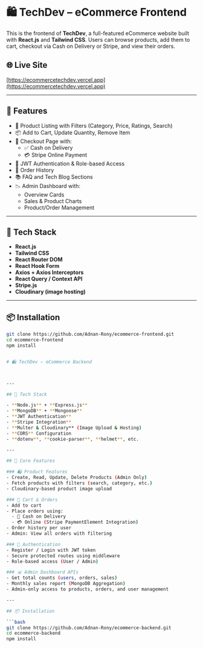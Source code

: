 # 🛍️ TechDev – eCommerce Frontend

This is the frontend of **TechDev**, a full-featured eCommerce website built with **React.js** and **Tailwind CSS**. Users can browse products, add them to cart, checkout via Cash on Delivery or Stripe, and view their orders.

## 🌐 Live Site

[https://ecommercetechdev.vercel.app](https://ecommercetechdev.vercel.app)

---

## 🚀 Features

- 🛒 Product Listing with Filters (Category, Price, Ratings, Search)
- 📦 Add to Cart, Update Quantity, Remove Item
- 🧾 Checkout Page with:
  - ✅ Cash on Delivery
  - 💳 Stripe Online Payment
- 🔐 JWT Authentication & Role-based Access
- 📜 Order History
- 📚 FAQ and Tech Blog Sections
- 📉 Admin Dashboard with:
  - Overview Cards
  - Sales & Product Charts
  - Product/Order Management

---

## 🧰 Tech Stack

- **React.js**
- **Tailwind CSS**
- **React Router DOM**
- **React Hook Form**
- **Axios + Axios Interceptors**
- **React Query / Context API**
- **Stripe.js**
- **Cloudinary (image hosting)**

---

## 📦 Installation

```bash
git clone https://github.com/Adnan-Rony/ecommerce-frontend.git
cd ecommerce-frontend
npm install


# 🛍️ TechDev – eCommerce Backend



---

## 🧰 Tech Stack

- **Node.js** + **Express.js**
- **MongoDB** + **Mongoose**
- **JWT Authentication**
- **Stripe Integration**
- **Multer & Cloudinary** (Image Upload & Hosting)
- **CORS** Configuration
- **dotenv**, **cookie-parser**, **helmet**, etc.

---

## 🚀 Core Features

### 🛍️ Product Features
- Create, Read, Update, Delete Products (Admin Only)
- Fetch products with filters (search, category, etc.)
- Cloudinary-based product image upload

### 🛒 Cart & Orders
- Add to cart
- Place orders using:
  - 🛵 Cash on Delivery
  - 💳 Online (Stripe PaymentElement Integration)
- Order history per user
- Admin: View all orders with filtering

### 🔐 Authentication
- Register / Login with JWT token
- Secure protected routes using middleware
- Role-based access (User / Admin)

### 📊 Admin Dashboard APIs
- Get total counts (users, orders, sales)
- Monthly sales report (MongoDB Aggregation)
- Admin-only access to products, orders, and user management

---

## 📦 Installation

```bash
git clone https://github.com/Adnan-Rony/ecommerce-backend.git
cd ecommerce-backend
npm install
